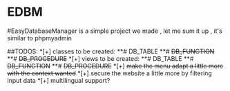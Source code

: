EDBM
====

#EasyDatabaseManager is a simple project we made , let me sum it up , it's similar to phpmyadmin

##TODOS:
	*[+] classes to be created:
		**# DB_TABLE
		**# ~~DB_FUNCTION~~
		**# ~~DB_PROCEDURE~~
	*[+] views to be created:
		**# DB_TABLE
		**# ~~DB_FUNCTION~~
		**# ~~DB_PROCEDURE~~
	*[+] ~~make the menu adapt a little more with the context wanted~~
	*[+] secure the website a little more by filtering input data
	*[+] multilingual support?